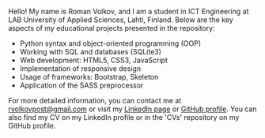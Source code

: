 Hello! My name is Roman Volkov, and I am a student in ICT Engineering at LAB University of Applied Sciences, Lahti, Finland. Below are the key aspects of my educational projects presented in the repository:

- Python syntax and object-oriented programming (OOP)
- Working with SQL and databases (SQLite3)
- Web development: HTML5, CSS3, JavaScript
- Implementation of responsive design
- Usage of frameworks: Bootstrap, Skeleton
- Application of the SASS preprocessor

For more detailed information, you can contact me at rvolkovpost@gmail.com or visit my [LinkedIn page](https://www.linkedin.com/in/volkov44/) or [GitHub profile](https://github.com/Volkov-Roman). You can also find my CV on my LinkedIn profile or in the 'CVs' repository on my GitHub profile.